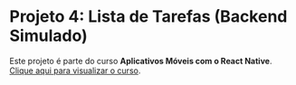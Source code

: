 # Projeto 4: Lista de Tarefas (Backend Simulado)

Este projeto é parte do curso **Aplicativos Móveis com o React Native**. [Clique aqui para visualizar o curso](https://www.udemy.com/aplicativos-moveis-com-o-react-native).
